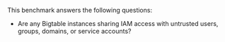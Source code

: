 This benchmark answers the following questions:

- Are any Bigtable instances sharing IAM access with untrusted users, groups, domains, or service accounts? 